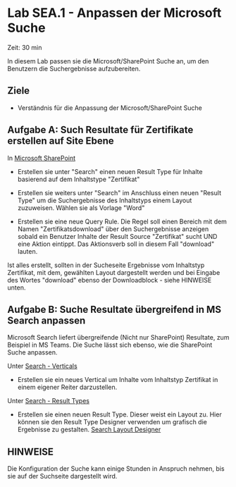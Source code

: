 # Lab SEA.1 - Anpassen der Microsoft Suche
Zeit: 30 min

In diesem Lab passen sie die Microsoft/SharePoint Suche an, um den Benutzern die Suchergebnisse aufzubereiten.

## Ziele
- Verständnis für die Anpassung der Microsoft/SharePoint Suche

## Aufgabe A: Such Resultate für Zertifikate erstellen auf Site Ebene

In [Microsoft SharePoint](https://crm149144.sharepoint.com/sites/LearningManagerADMIN/_layouts/15/settings.aspx)

* Erstellen sie unter "Search" einen neuen Result Type für Inhalte basierend auf dem Inhaltstype "Zertifikat"

* Erstellen sie weiters unter "Search" im Anschluss einen neuen "Result Type" um die Suchergebnisse des Inhaltstyps einem Layout zuzuweisen. Wählen sie als Vorlage "Word"

* Erstellen sie eine neue Query Rule. Die Regel soll einen Bereich mit dem Namen "Zertifikatsdownload" über den Suchergebnisse anzeigen sobald ein Benutzer Inhalte der Result Source "Zertifikat" sucht UND eine Aktion eintippt. Das Aktionsverb soll in diesem Fall "download" lauten.

Ist alles erstellt, sollten in der Sucheseite Ergebnisse vom Inhaltstyp Zertifikat, mit dem, gewählten Layout dargestellt werden und bei Eingabe des Wortes "download" ebenso der Downloadblock - siehe HINWEISE unten.


## Aufgabe B: Suche Resultate übergreifend in MS Search anpassen

Microsoft Search liefert übergreifende (Nicht nur SharePoint) Resultate, zum Beispiel in MS Teams. Die Suche lässt sich ebenso, wie die SharePoint Suche anpassen.

Unter [Search - Verticals](https://admin.microsoft.com/Adminportal/Home#/MicrosoftSearch/verticals)

* Erstellen sie ein neues Vertical um Inhalte vom Inhaltstyp Zertifikat in einem eigener Reiter darzustellen.

Unter [Search - Result Types](https://admin.microsoft.com/Adminportal/Home#/MicrosoftSearch/resulttypes)
* Erstellen sie einen neuen Result Type. Dieser weist ein Layout zu. Hier können sie den Result Type Designer verwenden um grafisch die Ergebnisse zu gestalten. [Search Layout Designer](https://searchlayoutdesigner.azurewebsites.net/chooseLayout)

## HINWEISE

Die Konfiguration der Suche kann einige Stunden in Anspruch nehmen, bis sie auf der Suchseite dargestellt wird.